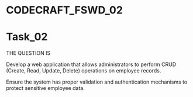 # CODECRAFT_FSWD_02

# Task_02
THE QUESTION IS

Develop a web application that allows administrators to perform CRUD (Create, Read, Update, Delete) operations on employee records.

Ensure the system has proper validation and authentication mechanisms to protect sensitive employee data.
